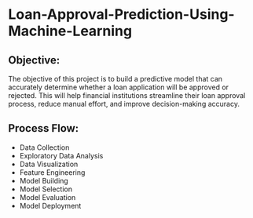 # Loan-Approval-Prediction-Using-Machine-Learning
## Objective:
The objective of this project is to build a predictive model that can accurately determine whether a loan application will be approved or rejected. This will help financial institutions streamline their loan approval process, reduce manual effort, and improve decision-making accuracy.
## Process Flow:
- Data Collection
- Exploratory Data Analysis
- Data Visualization
- Feature Engineering
- Model Building
- Model Selection
- Model Evaluation
- Model Deployment

